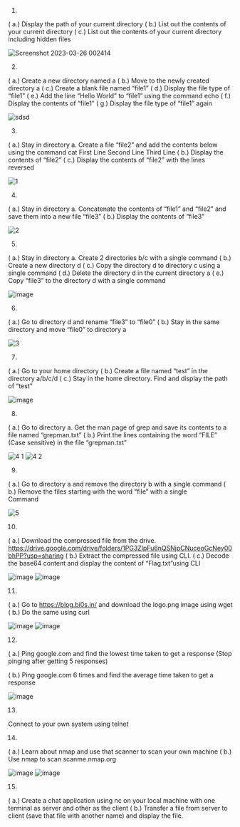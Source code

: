 1.
( a.) Display the path of your current directory
( b.) List out the contents of your current directory
( c.) List out the contents of your current directory including hidden files

![Screenshot 2023-03-26 002414](https://user-images.githubusercontent.com/128312503/227739891-4ab87daa-d2fd-47df-be63-8ba3c9a2e4a1.jpg)


2.
( a.) Create a new directory named a
( b.) Move to the newly created directory a 
( c.) Create a blank file named “file1”
( d.) Display the file type of “file1”
( e.) Add the line “Hello World” to “file1” using the command echo
( f.) Display the contents of “file1”
( g.) Display the file type of “file1” again

![sdsd](https://user-images.githubusercontent.com/128312503/227740698-1fdb9b7b-d9ba-4416-999d-5869313770fa.png)


3.
( a.) Stay in directory a. Create a file “file2” and add the contents below using the  command cat
First Line Second Line Third Line
( b.) Display the contents of “file2”
( c.) Display the contents of “file2” with the lines reversed

![1](https://user-images.githubusercontent.com/128312503/227740729-53a30dd8-3e0a-445c-af14-ef741f3c6bec.png)



4.
( a.) Stay in directory a. Concatenate the contents of “file1” and “file2” and save them into a new file “file3”
( b.) Display the contents of “file3”

![2](https://user-images.githubusercontent.com/128312503/227756077-ed7a181f-b82e-4e9c-9fc1-3d278b017b4a.png)




5.
( a.) Stay in directory a. Create 2 directories b/c with a single command 
( b.) Create a new directory d
( c.) Copy the directory d to directory c using a single command
( d.) Delete the directory d in the current directory a
( e.) Copy “file3” to the directory d with a single command

![image](https://user-images.githubusercontent.com/128312503/227756102-76a72464-390f-401f-bf58-4accf5a86d3b.png)




6.
( a.) Go to directory d and rename “file3” to “file0”
( b.) Stay in the same directory and move “file0” to directory a

![3](https://user-images.githubusercontent.com/128312503/227756119-4aa4e88b-b799-417d-9151-0be1f27da52f.png)




7.
( a.) Go to your home directory
( b.) Create a file named “test” in the directory a/b/c/d
( c.) Stay in the home directory. Find and display the path of “test”

![image](https://user-images.githubusercontent.com/128312503/227756235-f4b6ecd0-ac0e-4a54-bd33-94d853dc90d7.png)




8.
( a.) Go to directory a. Get the man page of grep and save its contents to a file named “grepman.txt”
( b.) Print the lines containing the word “FILE” (Case sensitive) in the file “grepman.txt”

![4 1](https://user-images.githubusercontent.com/128312503/227756257-eed0fb79-e5bf-49e2-9762-d5b7d29cb5bb.png)
![4 2](https://user-images.githubusercontent.com/128312503/227756259-9e440c0b-7ac4-43c2-a00e-7e166b0fa297.png)




9.
( a.) Go to directory a and remove the directory b with a single command
( b.) Remove the files starting with the word “file” with a single	
Command

![5](https://user-images.githubusercontent.com/128312503/227756278-35f408b3-5c0d-4224-91a6-0b2404e27579.png)




10.
( a.) Download the compressed file from the drive. https://drive.google.com/drive/folders/1PG3ZlpFu6nQSNjpCNuceoGcNey00bhPP?usp=sharing
( b.) Extract the compressed file using CLI. 
( c.) Decode the base64 content and display the content of “Flag.txt”using CLI

![image](https://user-images.githubusercontent.com/128312503/227757197-d1781605-ecb7-4013-8e8a-560e4c98b8ee.png)
![image](https://user-images.githubusercontent.com/128312503/227757280-067414fa-688b-4c4c-b42f-e9159307dd56.png)




11.
( a.) Go to https://blog.bi0s.in/  and download the logo.png image using wget
( b.) Do the same using curl

![image](https://user-images.githubusercontent.com/128312503/227756864-a6613329-fe0a-47d2-bb11-426bb4c4b45b.png)
![image](https://user-images.githubusercontent.com/128312503/227756868-5e2342d6-492e-4ba8-a0e5-e3593411a5bd.png)



12.
( a.) Ping google.com and find the lowest time taken to get a response (Stop pinging after getting 5 responses)

( b.) Ping google.com 6 times and find the average time taken to get a response

![image](https://user-images.githubusercontent.com/128312503/227756294-024f60d0-ce87-4de5-b97b-2bc995612243.png)




13. 
Connect to your own system using telnet




14.
( a.) Learn about nmap and use that scanner to scan your own machine
( b.) Use nmap to scan scanme.nmap.org

![image](https://user-images.githubusercontent.com/128312503/227758132-0f1ce3aa-7f1b-43d6-8e41-f2b45c903384.png)
![image](https://user-images.githubusercontent.com/128312503/227758095-0ea5d959-151e-4783-98b0-e67e9831748e.png)




15.
( a.) Create a chat application using nc on your local machine with one terminal as server and other as the client
( b.) Transfer a file from server to client (save that file with another name) and display the file.
